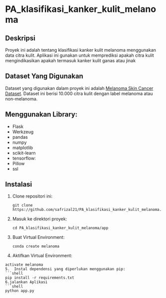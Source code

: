 # PA_klasifikasi_kanker_kulit_melanoma

## Deskripsi
Proyek ini adalah tentang klasifikasi kanker kulit melanoma menggunakan data citra kulit. Aplikasi ini gunakan untuk memprediksi apakah citra kulit mengindikasikan apakah termasuk kanker kulit ganas atau jinak

## Dataset Yang Digunakan
Dataset yang digunakan dalam proyek ini adalah [Melanoma Skin Cancer Dataset](https://www.kaggle.com/datasets/hasnainjaved/melanoma-skin-cancer-dataset-of-10000-images). Dataset ini berisi 10.000 citra kulit dengan label melanoma atau non-melanoma.

## Menggunakan Library:
- Flask
- Werkzeug
- pandas
- numpy
- matplotlib
- scikit-learn
- tensorflow:
- Pillow
- ssl

## Instalasi
1. Clone repositori ini:
   ```shell
   git clone https://github.com/safrizal21/PA_klasifikasi_kanker_kulit_melanoma.git
2. Masuk ke direktori proyek:
   ```shell
   cd PA_klasifikasi_kanker_kulit_melanoma/app
3. Buat Virtual Environment:
   ```shell
   conda create melanoma
4.  Aktifkan Virtual Environment:

   ```shell
   activate melanoma
5.  Instal dependensi yang diperlukan menggunakan pip:
   ```shell
   pip install -r requirements.txt
6.jalankan Aplikasi
   ```shell
   python app.py

